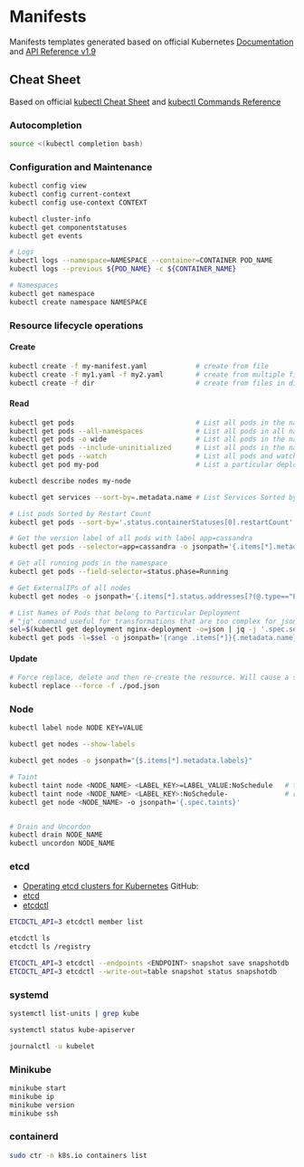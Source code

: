 # Manifests

Manifests templates generated based on official Kubernetes [Documentation](https://kubernetes.io/docs/) 
and [API Reference v1.9](https://kubernetes.io/docs/reference/generated/kubernetes-api/v1.9/)


## Cheat Sheet
Based on official [kubectl Cheat Sheet](https://kubernetes.io/docs/reference/kubectl/cheatsheet/)
and [kubectl Commands Reference](https://kubernetes.io/docs/reference/generated/kubectl/kubectl-commands)

### Autocompletion
```bash
source <(kubectl completion bash)
```

### Configuration and Maintenance
```bash
kubectl config view
kubectl config current-context
kubectl config use-context CONTEXT

kubectl cluster-info
kubectl get componentstatuses
kubectl get events

# Logs
kubectl logs --namespace=NAMESPACE --container=CONTAINER POD_NAME
kubectl logs --previous ${POD_NAME} -c ${CONTAINER_NAME}

# Namespaces
kubectl get namespace
kubectl create namespace NAMESPACE
```

### Resource lifecycle operations

#### Create
```bash
kubectl create -f my-manifest.yaml            # create from file
kubectl create -f my1.yaml -f my2.yaml        # create from multiple files
kubectl create -f dir                         # create from files in dir
```

#### Read
```bash
kubectl get pods                              # List all pods in the namespace
kubectl get pods --all-namespaces             # List all pods in all namespaces
kubectl get pods -o wide                      # List all pods in the namespace, with more details
kubectl get pods --include-uninitialized      # List all pods in the namespace, including uninitialized ones
kubectl get pods --watch                      # List all pods and watch changes
kubectl get pod my-pod                        # List a particular deployment

kubectl describe nodes my-node

kubectl get services --sort-by=.metadata.name # List Services Sorted by Name

# List pods Sorted by Restart Count
kubectl get pods --sort-by='.status.containerStatuses[0].restartCount'

# Get the version label of all pods with label app=cassandra
kubectl get pods --selector=app=cassandra -o jsonpath='{.items[*].metadata.labels.version}'

# Get all running pods in the namespace
kubectl get pods --field-selector=status.phase=Running

# Get ExternalIPs of all nodes
kubectl get nodes -o jsonpath='{.items[*].status.addresses[?(@.type=="ExternalIP")].address}'

# List Names of Pods that belong to Particular Deployment
# "jq" command useful for transformations that are too complex for jsonpath, it can be found at https://stedolan.github.io/jq/
sel=$(kubectl get deployment nginx-deployment -o=json | jq -j '.spec.selector.matchLabels | to_entries | map([.key,.value] | join("=")) | join(",")')
kubectl get pods -l=$sel -o jsonpath='{range .items[*]}{.metadata.name}{"\n"}'
```
#### Update
```bash
# Force replace, delete and then re-create the resource. Will cause a service outage.
kubectl replace --force -f ./pod.json
```

### Node
```bash
kubectl label node NODE KEY=VALUE

kubectl get nodes --show-labels

kubectl get nodes -o jsonpath="{$.items[*].metadata.labels}"

# Taint
kubectl taint node <NODE_NAME> <LABEL_KEY>=LABEL_VALUE:NoSchedule   # taint node
kubectl taint node <NODE_NAME> <LABEL_KEY>:NoSchedule-              # remove taint
kubectl get node <NODE_NAME> -o jsonpath='{.spec.taints}'                 # get node taints


# Drain and Uncordon
kubectl drain NODE_NAME
kubectl uncordon NODE_NAME
```

### etcd
* [Operating etcd clusters for Kubernetes](https://kubernetes.io/docs/tasks/administer-cluster/configure-upgrade-etcd/)
GitHub:
* [etcd](https://github.com/coreos/etcd)
* [etcdctl](https://github.com/coreos/etcd/tree/master/etcdctl#etcdctl)

```bash
ETCDCTL_API=3 etcdctl member list

etcdctl ls
etcdctl ls /registry

ETCDCTL_API=3 etcdctl --endpoints <ENDPOINT> snapshot save snapshotdb
ETCDCTL_API=3 etcdctl --write-out=table snapshot status snapshotdb
```

### systemd

```bash
systemctl list-units | grep kube

systemctl status kube-apiserver

journalctl -u kubelet
```

### Minikube
```bash
minikube start
minikube ip
minikube version
minikube ssh
```

### containerd
```bash
sudo ctr -n k8s.io containers list
```
